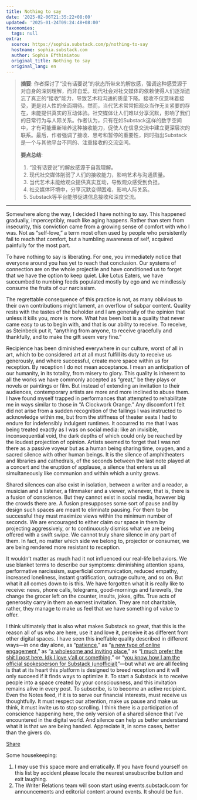 ```yaml
---
title: Nothing to say
date: '2025-02-06T21:35:22+08:00'
updated: '2025-01-24T09:24:48+08:00'
taxonomies:
  tags: null
extra:
  source: https://sophia.substack.com/p/nothing-to-say
  hostname: sophia.substack.com
  author: Sophia Efthimiatou
  original_title: Nothing to say
  original_lang: en
---
```


> **摘要**:
>  作者探讨了“没有话要说”的状态所带来的解放感，强调这种感受源于对自身的深刻理解，而非自爱。现代社会对社交媒体的依赖使得人们逐渐遗忘了真正的“接收”能力，导致艺术和沟通的质量下降。接收不仅意味着接受，更是对人性的全面期待。然而，当代艺术常常把观众当作无关紧要的存在，未能提供真实的互动体验。社交媒体让人们难以分享沉默，影响了我们的日常行为与人际关系。作者认为，只有在如Substack这样的数字空间中，才有可能重新培养这种接收能力，促使人在信息交流中建立更深层次的联系。最后，作者强调了接收、思考和暂停的重要性，同时指出Substack是一个与其他平台不同的、注重接收的交流空间。
> 
>  **要点总结**:
>  1. “没有话要说”的解放感源于自我理解。
>  2. 现代社交媒体削弱了人们的接收能力，影响艺术与沟通质量。
>  3. 当代艺术未能给观众提供真实互动，导致观众感受到负担。
>  4. 社交媒体环境中，分享沉默变得困难，影响人际关系。
>  5. Substack等平台能够促进信息接收和深度交流。

---


Somewhere along the way, I decided I have nothing to say. This happened gradually, imperceptibly, much like aging happens. Rather than stem from insecurity, this conviction came from a growing sense of comfort with who I was. Not as “self-love,” a term most often used by people who persistently fail to reach that comfort, but a humbling awareness of self, acquired painfully for the most part.

To have nothing to say is liberating. For one, you immediately notice that everyone around you has yet to reach that conclusion. Our systems of connection are on the whole projectile and have conditioned us to forget that we have the option to keep quiet. Like Lotus Eaters, we have succumbed to numbing feeds populated mostly by ego and we mindlessly consume the fruits of our narcissism.

The regrettable consequence of this practice is not, as many oblivious to their own contributions might lament, an overflow of subpar content. Quality rests with the tastes of the beholder and I am generally of the opinion that unless it kills you, more is more. What has been lost is a quality that never came easy to us to begin with, and that is our ability to receive. To receive, as Steinbeck put it, “anything from anyone, to receive gracefully and thankfully, and to make the gift seem very fine.”

Recipience has been diminished everywhere in our culture, worst of all in art, which to be considered art at all must fulfill its duty to receive us generously, and where successful, create more space within us for reception. By reception I do not mean acceptance. I mean an anticipation of our humanity, in its totality, from misery to glory. This quality is inherent to all the works we have commonly accepted as “great,” be they plays or novels or paintings or film. But instead of extending an invitation to their audiences, contemporary artists are more and more inclined to abuse them. I have found myself trapped in performances that attempted to rehabilitate me in ways similar to those in “A Clockwork Orange.” Any discomfort I felt did not arise from a sudden recognition of the failings I was instructed to acknowledge within me, but from the stiffness of theater seats I had to endure for indefensibly indulgent runtimes. It occurred to me that I was being treated exactly as I was on social media: like an invisible, inconsequential void, the dark depths of which could only be reached by the loudest projection of opinion. Artists seemed to forget that I was not there as a passive voyeur but as a human being sharing time, oxygen, and a sacred silence with other human beings. It is the silence of amphitheaters and libraries and cathedrals, of the seconds between the last note played at a concert and the eruption of applause, a silence that enters us all simultaneously like communion and within which a unity grows.

Shared silences can also exist in isolation, between a writer and a reader, a musician and a listener, a filmmaker and a viewer, whenever, that is, there is a fusion of conscience. But they cannot exist in social media, however big the crowds there are. A fusion presupposes some sort of pause and by design such spaces are meant to eliminate pausing. For them to be successful they must maximize views within the minimum number of seconds. We are encouraged to either claim our space in them by projecting aggressively, or to continuously dismiss what we are being offered with a swift swipe. We cannot truly share silence in any part of them. In fact, no matter which side we belong to, projector or consumer, we are being rendered more resistant to reception.

It wouldn’t matter as much had it not influenced our real-life behaviors. We use blanket terms to describe our symptoms: diminishing attention spans, performative narcissism, superficial communication, reduced empathy, increased loneliness, instant gratification, outrage culture, and so on. But what it all comes down to is this. We have forgotten what it is really like to receive: news, phone calls, telegrams, good-mornings and farewells, the change the grocer left on the counter, insults, jokes, gifts. True acts of generosity carry in them an earnest invitation. They are not charitable, rather, they manage to make us feel that we have something of value to offer.

I think ultimately that is also what makes Substack so great, that this is the reason all of us who are here, use it and love it, perceive it as different from other digital spaces. I have seen this ineffable quality described in different ways—in one day alone, as “[patience](https://substack.com/@clareyeo/note/c-87085720),” as “[a new type of online engagement](https://substack.com/@infiel/note/c-87177836),” as “[a wholesome and inviting place](https://substack.com/home/post/p-155183589),” as “[I much prefer the shit I post here. Idk I love y’all or something](https://substack.com/@ladymisskay/note/c-87276223),” or “[you know how I am the official spokesperson for Substack (unofficial)](https://substack.com/@wkamaubell/note/c-87994290)”—but what we are all feeling is that at its heart this platform is designed to breed reception and it will only succeed if it finds ways to optimize it. To start a Substack is to receive people into a space created by your consciousness, and this invitation remains alive in every post. To subscribe, is to become an active recipient. Even the Notes feed, if it is to serve our financial interests, must receive us thoughtfully. It must respect our attention, make us pause and make us think, it must invite us to stop scrolling. I think there is a participation of conscience happening here, the only version of a shared silence that I’ve encountered in the digital world. And silence can help us better understand what it is that we are being handed. Appreciate it, in some cases, better than the givers do.

[Share](https://sophia.substack.com/p/nothing-to-say?utm_source=substack&utm_medium=email&utm_content=share&action=share)

Some housekeeping:

1. I may use this space more and erratically. If you have found yourself on this list by accident please locate the nearest unsubscribe button and exit laughing.
2. The Writer Relations team will soon start using events.substack.com for announcements and editorial content around events. It should be fun.